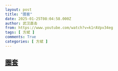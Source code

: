```yaml
---
layout: post
title: "圈套"
date: 2025-01-25T08:04:58.000Z
author: 武汉直击
from: https://www.youtube.com/watch?v=k1rAVpv34eg
tags: [ 方斌 ]
comments: True
categories: [ 方斌 ]
---
```

<!--1737792298000-->
[圈套](https://www.youtube.com/watch?v=k1rAVpv34eg)
------

<div>

</div>
